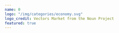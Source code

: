 ```yaml
---
name: 0
logo: "/img/categories/economy.svg"
logo_credit: Vectors Market from the Noun Project
featured: true
---
```

